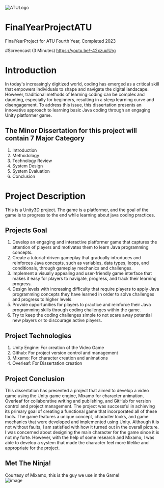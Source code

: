 ![ATULogo](https://user-images.githubusercontent.com/78157530/211163527-5fa63c5d-64df-4c5f-b42d-aa3467ceec39.png)
# FinalYearProjectATU
FinalYearProject for ATU Fourth Year, Completed 2023

#Screencast (3 Minutes)
https://youtu.be/-42xzuulUrg

# Introduction
In today's increasingly digitized world, coding has emerged as a critical skill that empowers individuals to shape and navigate the digital landscape. However, traditional methods of learning coding can be complex and daunting, especially for beginners, resulting in a steep learning curve and disengagement. To address this issue, this dissertation presents an innovative approach to learning basic Java coding through an engaging Unity platformer game.

## The Minor Dissertation for this project will contain 7 Major Category
  1. Introduction
  2. Methodology
  3. Technology Review
  5. System Design
  6. System Evaluation 
  7. Conclusion

# Project Description
This is a Unity3D project. The game is a platformer, and the goal of the game is to progress to the end while learning about java coding practices.

## Projects Goal
  1. Develop an engaging and interactive platformer game that captures the attention of players and motivates them to learn Java programming concepts.
  2. Create a tutorial-driven gameplay that gradually introduces and reinforces
  Java concepts, such as variables, data types, loops, and conditionals, through
  gameplay mechanics and challenges.
  3. Implement a visually appealing and user-friendly game interface that makes
  it easy for players to navigate, progress, and track their learning progress.
  4. Design levels with increasing difficulty that require players to apply Java
  programming concepts they have learned in order to solve challenges and
  progress to higher levels.
  5. Provide opportunities for players to practice and reinforce their Java programming skills through coding challenges within the game.
  6. Try to keep the coding challenges simple to not scare away potential new players or to discourage active players.
  
  ## Project Technologies
  1. Unity Engine: For creation of the Video Game
  2. Github: For project version control and management
  3. Mixamo: For character creation and animations
  4. Overleaf: For Dissertation creation

## Project Conclusion
This dissertation has presented a project that aimed to develop a video game using the Unity game engine, Mixamo for character animation, Overleaf for collaborative writing and publishing, and GitHub for version control and project management. The project was successful in achieving its primary goal of creating a functional game that incorporated all of these tools. The game features a unique concept, character looks, and game mechanics that were developed and implemented using Unity. Although it is not without faults, I am satisfied with how it turned out in the overall picture. I was concerned about designing the main character for the game since it is not my forte. However, with the help of some research and Mixamo, I was able to develop a system that made the character feel more lifelike and appropriate for the project.

## Met The Ninja!
Courtesy of Mixamo, this is the guy we use in the Game!  
![image](https://user-images.githubusercontent.com/78157530/234007475-ad53dcd1-84b5-4238-9a29-1e3747b5dda8.png)
